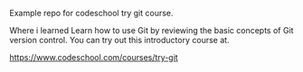 Example repo for codeschool try git course.

Where i learned Learn how to use Git by reviewing the basic concepts of Git version control.
You can try out this introductory course at.

https://www.codeschool.com/courses/try-git
